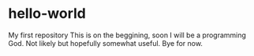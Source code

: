 # hello-world
My first repository
This is on the beggining, soon I will be a programming God. Not likely but hopefully somewhat useful.
Bye for now.
